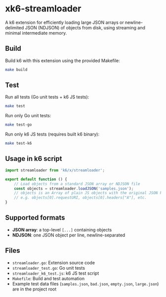 # xk6-streamloader

A k6 extension for efficiently loading large JSON arrays or newline-delimited JSON (NDJSON) of objects from disk, using streaming and minimal intermediate memory.

## Build

Build k6 with this extension using the provided Makefile:

```sh
make build
```

## Test

Run all tests (Go unit tests + k6 JS tests):

```sh
make test
```

Run only Go unit tests:

```sh
make test-go
```

Run only k6 JS tests (requires built k6 binary):

```sh
make test-k6
```

## Usage in k6 script

```js
import streamloader from 'k6/x/streamloader';

export default function () {
    // Load objects from a standard JSON array or NDJSON file
    const objects = streamloader.loadJSON('samples.json');
    // objects is an Array of plain JS objects with the original JSON keys
    // e.g. objects[0].requestURI, objects[0].headers["A"], etc.
}
```

## Supported formats

- **JSON array**: a top-level `[...]` containing objects
- **NDJSON**: one JSON object per line, newline-separated

## Files

- `streamloader.go`: Extension source code
- `streamloader_test.go`: Go unit tests
- `streamloader_k6_test.js`: k6 JS test script
- `Makefile`: Build and test automation
- Example test data files (`samples.json`, `bad.json`, `empty.json`, `large.json`) are in the project root
